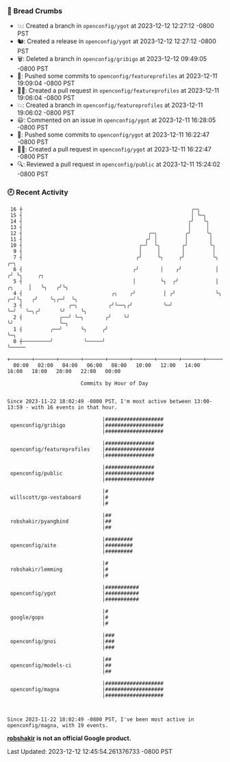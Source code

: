 ### 🍞 Bread Crumbs

 * 💥: Created a branch in `openconfig/ygot` at 2023-12-12 12:27:12 -0800 PST
 * 🐿: Created a release in `openconfig/ygot` at 2023-12-12 12:27:12 -0800 PST
 * 🗑: Deleted a branch in `openconfig/gribigo` at 2023-12-12 09:49:05 -0800 PST
 * 🚢: Pushed some commits to `openconfig/featureprofiles` at 2023-12-11 19:09:04 -0800 PST
 * ✍🏼: Created a pull request in `openconfig/featureprofiles` at 2023-12-11 19:06:04 -0800 PST
 * 💥: Created a branch in `openconfig/featureprofiles` at 2023-12-11 19:06:02 -0800 PST
 * 😃: Commented on an issue in `openconfig/ygot` at 2023-12-11 16:28:05 -0800 PST
 * 🚢: Pushed some commits to `openconfig/ygot` at 2023-12-11 16:22:47 -0800 PST
 * ✍🏼: Created a pull request in `openconfig/ygot` at 2023-12-11 16:22:47 -0800 PST
 * 🔍: Reviewed a pull request in  `openconfig/public` at 2023-12-11 15:24:02 -0800 PST

### 🕘 Recent Activity
```
 16 ┼                                                       ╭─╮
 15 ┤                                                       │ ╰─╮
 14 ┤                                                      ╭╯   ╰╮
 13 ┤                                                      │     │
 12 ┤                                         ╭─╮         ╭╯     ╰╮
 11 ┤                                        ╭╯ │         │       │
 10 ┤                                      ╭─╯  ╰╮       ╭╯       ╰╮
  9 ┤                                      │     │       │         │
  7 ┤                                     ╭╯     ╰╮     ╭╯         ╰╮            ╭─╮
  6 ┤                                    ╭╯       │    ╭╯           │           ╭╯ ╰╮     ╭╮
  5 ┤                                    │        ╰╮  ╭╯            │    ╭╮     │   ╰╮   ╭╯╰╮
  4 ┤                             ╭╮    ╭╯         │ ╭╯             ╰╮ ╭─╯╰╮   ╭╯    ╰╮╭─╯  ╰╮
  3 ┤               ╭─╮          ╭╯╰──╮╭╯          ╰─╯               ╰─╯   ╰─╮╭╯      ╰╯     ╰╮
  2 ┤            ╭──╯ ╰─╮       ╭╯    ╰╯                                     ╰╯               ╰─╮
  1 ┤         ╭──╯      ╰╮     ╭╯                                                               ╰─╮
  0 ┼─────────╯          ╰─────╯                                                                  ╰─────
    +───────+───────+───────+───────+───────+───────+───────+───────+───────+───────+───────+───────+────
  00:00   02:00   04:00   06:00   08:00   10:00   12:00   14:00   16:00   18:00   20:00   22:00   00:00   

						Commits by Hour of Day


Since 2023-11-22 18:02:49 -0800 PST, I'm most active between 13:00-13:59 - with 16 events in that hour.

```



```
                               |###################
 openconfig/gribigo            |###################
                               |###################

                               |################
 openconfig/featureprofiles    |################
                               |################

                               |################
 openconfig/public             |################
                               |################

                               |#
 willscott/go-vestaboard       |#
                               |#

                               |##
 robshakir/pyangbind           |##
                               |##

                               |#########
 openconfig/aite               |#########
                               |#########

                               |#
 robshakir/lemming             |#
                               |#

                               |###########
 openconfig/ygot               |###########
                               |###########

                               |#
 google/gops                   |#
                               |#

                               |###
 openconfig/gnoi               |###
                               |###

                               |##
 openconfig/models-ci          |##
                               |##

                               |###################
 openconfig/magna              |###################
                               |###################



Since 2023-11-22 18:02:49 -0800 PST, I've been most active in openconfig/magna, with 19 events.

```
**[robshakir](mailto:robjs@google.com) is not an official Google product.**  


Last Updated: 2023-12-12 12:45:54.261376733 -0800 PST
